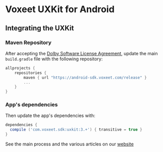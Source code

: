 # Voxeet UXKit for Android

## Integrating the UXKit

### Maven Repository

After accepting the [Dolby Software License Agreement](https://github.com/voxeet/voxeet-sdk-android/blob/main/LICENSE), update the main `build.gradle` file with the following repository:

```gradle
allprojects {
    repositories {
        maven { url "https://android-sdk.voxeet.com/release" }
        ...
    }
}
```

### App's dependencies

Then update the app's dependencies with:

```gradle
dependencies {
  compile ('com.voxeet.sdk:uxkit:3.+') { transitive = true }
}
```

See the main process and the various articles on our [website](https://dolby.io/developers/interactivity-apis/client-ux-kit/uxkit-voxeet-java)
